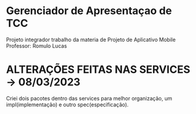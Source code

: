 # Gerenciador de Apresentaçao de TCC
Projeto integrador
trabalho da materia de Projeto de Aplicativo Mobile
Professor:
  Romulo
  Lucas

# ALTERAÇÕES FEITAS NAS SERVICES -> 08/03/2023
Criei dois pacotes dentro das services para melhor organização, um impl(implementação) e outro spec(especificação).
